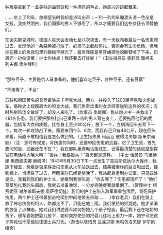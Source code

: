 #


钟雅雯拿到了一盒美味的曲奇饼和一件漂亮的毛衣，她高兴的跳起舞来，

.......坐上了列车，放眼望去时我却差点叫出声；一列一列的车厢里头清一色全是女孩，我突然明白，我们国家的男人不够用了，所以才需要我们这些女孩去顶替他们。

在谢夫斯克城时，德国人每天会发动七至八次攻击，有一天我向著最后一名伤患爬过去，发现他的一条胳膊被打烂了，必须马上截肢包扎，否则会有生命危险，但我挂在腰上的急救包里的器械早掉光了，最后我硬是用牙齒把他的断臂啃了下来，伤患还一边催促著：护士你快点！我还要去打仗呢！”（卫生指导员 奥莉佳 雅柯夫列夫娜 奥尔琴科）


##
“那些豆子，主要是给人马准备的，他们喜欢吃豆子，各种豆子。还有苜蓿”

“不用等了，不会”

苏联和德国著名的普罗霍洛夫卡坦克大战，两方一共投入了1200辆坦克和火炮战车，堪称史上规模最大的坦克大战，我们负责炊事的女兵经常碰到这样的状况；有时热粥热汤全做好了，却没人来吃了。（炊事员 季妮娜）我从炮火中一共救出了481名伤患。我们要把那些比自己重两三倍的男人背在身上，还要拖回他们的武器，包括军大衣和皮靴，扛在身上至少80公斤，放下一个，立刻再回头去背下一个，每次一轮攻防战下来，需要来回个5、6次，而我自己只有48公斤，现在回头来看，简直不敢相信我是怎么做到的。（卫生指导员 玛丽亚 彼得洛夫娜 斯米尔诺娃）（注：那时有规定，背伤患的同时，还要带回伤患的武器。进了卫生营，首先要问的是，武器还在不在？）我在部队里做电话接线生，记得最清楚的话就是指挥官在电话中大嚷大叫：”援兵！我要援兵！”每天都是这样。 （中士 话务员 乌里扬娜 奥西波夫娜 赫姆泽）1943年5月30日下午一点发生了克拉斯诺达尔大轰炸，我跑下楼去，想看是否来得及把伤患从火车站送出去，结果被爆炸的巨浪甩出去，撞到牆上，当场昏了过去，再醒来时已经是傍晚了，我站起身走到办公室，只见四处是血，我看到我们的护士长，她看到我惊叫道：”你去哪了？伤患都饿坏了！”他们草草包扎我的头部后，我就去准备晚饭，一分发完晚餐我就晕倒了。（管理护士 柯赛妮亚 谢尔盖耶夫娜 奥萨德切娃）我们的护士在陷入敌军重重包围后，冒死保护伤患，两个护士还带著狙击枪爬到中间地带去杀敌...... （幸存老兵）我们在路上救了神志恍惚的妇人，路都走不了，只能在地上爬，我们使劲的摇晃她，她才渐渐的恢复了点神志，她对我们讲述德军如何把她几个孩子枪毙，最后剩下还在吃奶的孩子，德军要她把婴儿放下，她却突然使劲的把婴儿往地上用力一摔，她宁可把孩子摔死也不愿他给德国士兵打死。（游击队联络员 瓦莲京娜 米哈依洛夫娜 伊尔凯维奇）